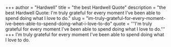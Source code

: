 +++
author = "Hardwell"
title = "the best Hardwell Quote"
description = "the best Hardwell Quote: I'm truly grateful for every moment I've been able to spend doing what I love to do."
slug = "im-truly-grateful-for-every-moment-ive-been-able-to-spend-doing-what-i-love-to-do"
quote = '''I'm truly grateful for every moment I've been able to spend doing what I love to do.'''
+++
I'm truly grateful for every moment I've been able to spend doing what I love to do.
